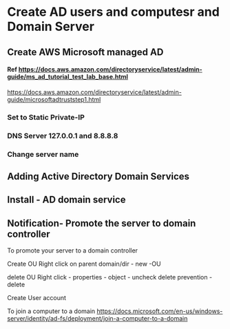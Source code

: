 # Create AD users and computesr and Domain Server 

## Create AWS Microsoft managed AD
#### Ref https://docs.aws.amazon.com/directoryservice/latest/admin-guide/ms_ad_tutorial_test_lab_base.html

https://docs.aws.amazon.com/directoryservice/latest/admin-guide/microsoftadtruststep1.html
### Set to Static Private-IP
### DNS Server 127.0.0.1 and 8.8.8.8
### Change server name   

## Adding Active Directory Domain Services

## Install - AD domain service

## Notification- Promote the server to domain controller
To promote your server to a domain controller

Create OU
Right click on parent domain/dir - new -OU

delete OU
Right click - properties - object - uncheck delete prevention - delete

Create User account



To join a computer to a domain
https://docs.microsoft.com/en-us/windows-server/identity/ad-fs/deployment/join-a-computer-to-a-domain

